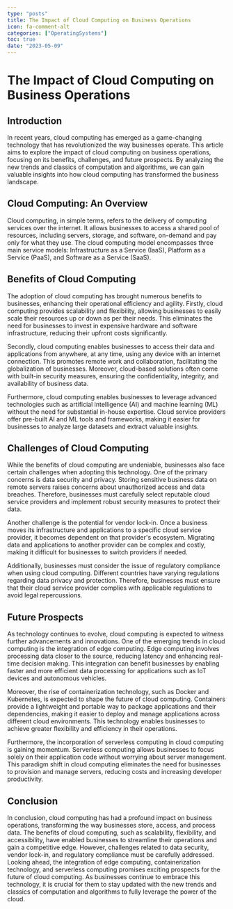 ```yaml
---
type: "posts"
title: The Impact of Cloud Computing on Business Operations
icon: fa-comment-alt
categories: ["OperatingSystems"]
toc: true
date: "2023-05-09"
---
```




# The Impact of Cloud Computing on Business Operations

## Introduction

In recent years, cloud computing has emerged as a game-changing technology that has revolutionized the way businesses operate. This article aims to explore the impact of cloud computing on business operations, focusing on its benefits, challenges, and future prospects. By analyzing the new trends and classics of computation and algorithms, we can gain valuable insights into how cloud computing has transformed the business landscape.

## Cloud Computing: An Overview

Cloud computing, in simple terms, refers to the delivery of computing services over the internet. It allows businesses to access a shared pool of resources, including servers, storage, and software, on-demand and pay only for what they use. The cloud computing model encompasses three main service models: Infrastructure as a Service (IaaS), Platform as a Service (PaaS), and Software as a Service (SaaS).

## Benefits of Cloud Computing

The adoption of cloud computing has brought numerous benefits to businesses, enhancing their operational efficiency and agility. Firstly, cloud computing provides scalability and flexibility, allowing businesses to easily scale their resources up or down as per their needs. This eliminates the need for businesses to invest in expensive hardware and software infrastructure, reducing their upfront costs significantly.

Secondly, cloud computing enables businesses to access their data and applications from anywhere, at any time, using any device with an internet connection. This promotes remote work and collaboration, facilitating the globalization of businesses. Moreover, cloud-based solutions often come with built-in security measures, ensuring the confidentiality, integrity, and availability of business data.

Furthermore, cloud computing enables businesses to leverage advanced technologies such as artificial intelligence (AI) and machine learning (ML) without the need for substantial in-house expertise. Cloud service providers offer pre-built AI and ML tools and frameworks, making it easier for businesses to analyze large datasets and extract valuable insights.

## Challenges of Cloud Computing

While the benefits of cloud computing are undeniable, businesses also face certain challenges when adopting this technology. One of the primary concerns is data security and privacy. Storing sensitive business data on remote servers raises concerns about unauthorized access and data breaches. Therefore, businesses must carefully select reputable cloud service providers and implement robust security measures to protect their data.

Another challenge is the potential for vendor lock-in. Once a business moves its infrastructure and applications to a specific cloud service provider, it becomes dependent on that provider's ecosystem. Migrating data and applications to another provider can be complex and costly, making it difficult for businesses to switch providers if needed.

Additionally, businesses must consider the issue of regulatory compliance when using cloud computing. Different countries have varying regulations regarding data privacy and protection. Therefore, businesses must ensure that their cloud service provider complies with applicable regulations to avoid legal repercussions.

## Future Prospects

As technology continues to evolve, cloud computing is expected to witness further advancements and innovations. One of the emerging trends in cloud computing is the integration of edge computing. Edge computing involves processing data closer to the source, reducing latency and enhancing real-time decision making. This integration can benefit businesses by enabling faster and more efficient data processing for applications such as IoT devices and autonomous vehicles.

Moreover, the rise of containerization technology, such as Docker and Kubernetes, is expected to shape the future of cloud computing. Containers provide a lightweight and portable way to package applications and their dependencies, making it easier to deploy and manage applications across different cloud environments. This technology enables businesses to achieve greater flexibility and efficiency in their operations.

Furthermore, the incorporation of serverless computing in cloud computing is gaining momentum. Serverless computing allows businesses to focus solely on their application code without worrying about server management. This paradigm shift in cloud computing eliminates the need for businesses to provision and manage servers, reducing costs and increasing developer productivity.

## Conclusion

In conclusion, cloud computing has had a profound impact on business operations, transforming the way businesses store, access, and process data. The benefits of cloud computing, such as scalability, flexibility, and accessibility, have enabled businesses to streamline their operations and gain a competitive edge. However, challenges related to data security, vendor lock-in, and regulatory compliance must be carefully addressed. Looking ahead, the integration of edge computing, containerization technology, and serverless computing promises exciting prospects for the future of cloud computing. As businesses continue to embrace this technology, it is crucial for them to stay updated with the new trends and classics of computation and algorithms to fully leverage the power of the cloud.